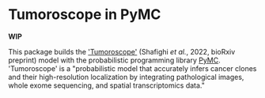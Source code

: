 # Tumoroscope in PyMC

**WIP**

This package builds the ['Tumoroscope']() (Shafighi *et al.*, 2022, bioRxiv preprint) model with the probabilistic programming library [PyMC]().
'Tumoroscope' is a "probabilistic model that accurately infers cancer clones and their high-resolution localization by integrating pathological images, whole exome sequencing, and spatial transcriptomics data."
